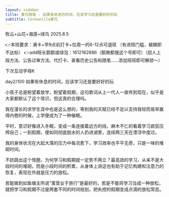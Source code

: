 ```yaml
---
layout: sidebar
title: 麦花随笔 - 如果有休息的时间，应该学习还是要好好的玩
subtitle: Cereanilla麦花
---
```


牧云+山花+海莲+绿鸟
2025.8.5

👉本班要求：满卡+早9点前打卡+仅周一的6-12点可退班
（有进班门槛，被踢即不达标）
👉add班长鹅鹅或绿泡：1612162886（鹅微都搜这个号即可）（招人上段方法、公告过审方法、代打卡、查看历史公告和随笔……添加班班即可解锁～）

下次互动字母K

day2/100 如果有休息的时间，应该学习还是要好好的玩

小孩子总是盼望着放学，盼望着假期，这句歌词从上一代人一直传到现在，似乎是大家都默认了这个常识，但这真的合理吗。

我在漫长的求学生涯中也是这么想的，等到我的天赋已经不足以支持我轻而易举赢得内卷的时候，上学便成为了一种催眠。

平时，意识好像进入冬眠，变成一条连接着远方的线，麻木不仁的看着学习疯狂压榨自己；一到假期，便如同彻底脱水的人扔进湖里，连续两三天在漂浮中度过。

我的身体状况在大起大落的压力中每况愈下，学习效率也平平无奇，只是一味的堆砌时间。

不妨跳出这个怪圈，为何学习和假期就一定势不两立？最高效的学习，从来不是大段时间的堆砌，而是小段时间的积累，从身体上讲这也有助于记忆构建和注意力的恢复，表现在外就是压力的放松。

若能做到如鱼塘主所说“寓营业于旅行”是最好的，若是不能将学习当成一种放松，就把学习和假期不过是两套不同的时间规划，把失控的假期变成点滴的放松常态。
